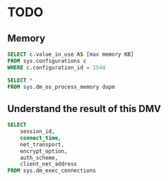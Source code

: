 # TODO

## Memory

```sql
SELECT c.value_in_use AS [max memory KB]
FROM sys.configurations c
WHERE c.configuration_id = 1544

SELECT *
FROM sys.dm_os_process_memory dopm
```

## Understand the result of this DMV

```sql
SELECT
    session_id,
    connect_time,
    net_transport,
    encrypt_option,
    auth_scheme,
    client_net_address
FROM sys.dm_exec_connections
```